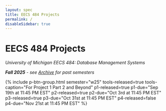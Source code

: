 ```yaml
---
layout: spec
title: EECS 484 Projects
permalink: /
disableSidebar: true
---
```


# EECS 484 Projects

_University of Michigan EECS 484: Database Management Systems_

_**Fall 2025** - see [Archive](/archive) for past semesters_

{% include p-btn-group.html semester="w25"
tools-released=true tools-caption="For Project 1 Part 2 and Beyond" 
p1-released=true p1-due="Sep 19th at 11:45 PM EST" 
p2-released=true p2-due="Oct 3rd at 11:45 PM EST"
p3-released=true p3-due="Oct 31st at 11:45 PM EST"
p4-released=false p4-due="Nov 21st at 11:45 PM EST" %}
